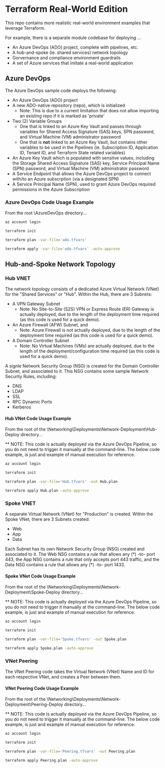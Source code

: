 # Terraform Real-World Edition

This repo contains more realistic real-world environment examples that leverage Terraform.

For example, there is a separate module codebase for deploying ...

* An Azure DevOps (ADO) project, complete with pipelines, etc.
* A hub-and-spoke (ie. shared services) network topology
* Gorvernance and compliance environment guardrails
* A set of Azure services that imitate a real-world application

## Azure DevOps

The Azure DevOps sample code deploys the following:

* An Azure DevOps (ADO) project
* A new ADO-native repository (repo), which is initialized
  * Note: This is due to a current limitation that does not allow importing an existing repo if it is marked as 'private'
* Two (2) Variable Groups
  * One that is linked to an Azure Key Vault and passes through variables for Shared Access Signature (SAS) keys, SPN password, and Virtual Machine (VM) administrator password
  * One that is **not** linked to an Azure Key Vault, but contains other variables to be used in the Pipelines (ie. Subscription ID, Application ID, Tenant ID, and Terraform State related variables)
* An Azure Key Vault which is populated with sensitve values, including the Storage Shared Access Signature (SAS) key, Service Principal Name (SPN) password, and Virtual Machine (VM) administrator password
* A Service Endpoint that allows the Azure DevOps project to connect with/to an Azure subscrption (via a designated SPN)
* A Service Principal Name (SPN), used to grant Azure DevOps required permissions in the Azure Subscription

### **Azure DevOps Code Usage Example**

From the root \AzureDevOps directory...

```bash
az account login

terraform init

terraform plan -var-file='ado.tfvars'

terraform apply -var-file='ado.tfvars' -auto-approve
```

## Hub-and-Spoke Network Topology

### Hub VNET

The network topology consists of a dedicated Azure Virtual Network (VNet) for the "Shared Services" or "Hub". Within the Hub, there are 3 Subnets:

* A VPN Gateway Subnet
  * Note: No Site-to-Site (S2S) VPN or Express Route (ER) Gateway is actually deployed, due to the length of the deployment time required (as this code is used for a quick demo).
* An Azure Firewall (AFW) Subnet, and
  * Note: Azure Firewall is not actually deployed, due to the length of the deployment time required (as this code is used for a quick demo).
* A Domain Controller Subnet
  * Note: No Virtual Machines (VMs) are actually deployed, due to the length of the deployment/configuration time required (as this code is used for a quick demo).

A signle Network Security Group (NSG) is created for the Domain Controller Subnet, and associated to it. This NSG contains some sample Network Security Rules, including:

* DNS
* LDAP
* SSL
* RPC Dynamic Ports
* Kerberos

#### **Hub VNet Code Usage Example**

From the root of the \Networking\Deployments\Network-Deployment\Hub-Deploy directory...

** NOTE: This code is actually deployed via the Azure DevOps Pipeline, so you do not need to trigger it manually at the command-line. The below code example, is just and example of manual execution for reference.

```bash
az account login

terraform init

terraform plan -var-file='Hub.tfvars' -out Hub.plan

terraform apply Hub.plan -auto-approve
```

### Spoke VNET

A separate Virtual Network (VNet) for "Production" is created. Within the Spoke VNet, there are 3 Subnets created:

* Web
* App
* Data

Each Subnet has its own Network Security Group (NSG) created and associated to it. The Web NSG contains a rule that allows any (\*) -to- port 443, the App NSG contains a rule that only accepts port 443 traffic, and the Data NSG contains a rule that allows any (\*) -to- port 1433.

#### **Spoke VNet Code Usage Example**

From the root of the \Networking\Deployments\Network-Deployment\Spoke-Deploy directory...

** NOTE: This code is actually deployed via the Azure DevOps Pipeline, so you do not need to trigger it manually at the command-line. The below code example, is just and example of manual execution for reference.

```bash
az account login

terraform init

terraform plan -var-file='Spoke.tfvars' -out Spoke.plan

terraform apply Spoke.plan -auto-approve
```

### VNet Peering

The VNet Peering code takes the Virtual Network (VNet) Name and ID for each respective VNet, and creates a Peer between them.

#### **VNet Peering Code Usage Example**

From the root of the \Networking\Deployments\Network-Deployment\Peering-Deploy directory...

** NOTE: This code is actually deployed via the Azure DevOps Pipeline, so you do not need to trigger it manually at the command-line. The below code example, is just and example of manual execution for reference.

```bash
az account login

terraform init

terraform plan -var-file='Peering.tfvars' -out Peering.plan

terraform apply Peering.plan -auto-approve
```
